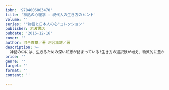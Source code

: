 ```yaml
---
isbn: '9784006003470'
title: '神話の心理学 : 現代人の生き方のヒント'
volume: ''
series: '"物語と日本人の心"コレクション'
publisher: 岩波書店
pubdate: '2016-12-16'
cover: ''
author: 河合俊雄／著 河合隼雄／著
description: >-
  神話の中には、生きるための深い知恵が詰まっている!生き方の選択肢が増え、物質的に豊かになった現代、それに対応する心の豊かさ、心の知恵を磨くために神話が役に立つのではないか。思春期の悩み、男女の恋愛、親と子の葛藤など誰もが直面する人生の問題について、ギリシャ神話、古代オリエントの神話、アメリカ先住民の神話、日本神話など世界の様々な神話の中にヒントを読み解いていく「神々の処方箋」。
price: ''
genre: ''
target: ''
format: ''
content: ''

---
```

